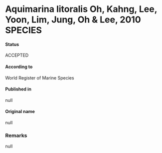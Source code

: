 Aquimarina litoralis Oh, Kahng, Lee, Yoon, Lim, Jung, Oh & Lee, 2010 SPECIES
=======

#### Status
ACCEPTED

#### According to
World Register of Marine Species

#### Published in
null

#### Original name
null

### Remarks
null